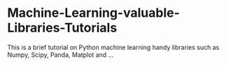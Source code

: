 # Machine-Learning-valuable-Libraries-Tutorials
This is a brief tutorial on Python machine learning handy libraries such as Numpy, Scipy, Panda, Matplot and ... 
